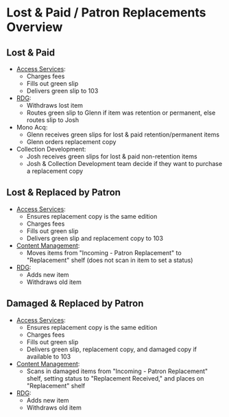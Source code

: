 # Lost & Paid / Patron Replacements Overview

## Lost & Paid

* [Access Services](../../partners/access-services/replacements-lost-paid.md):
  * Charges fees
  * Fills out green slip
  * Delivers green slip to 103
* [RDG](../../content-management-processes/resource-description/lost-damaged-replaced-items-rdg.md):
  * Withdraws lost item
  * Routes green slip to Glenn if item was retention or permanent, else routes slip to Josh
* Mono Acq:
  * Glenn receives green slips for lost & paid retention/permanent items
  * Glenn orders replacement copy
* Collection Development:
  * Josh receives green slips for lost & paid non-retention items
  * Josh & Collection Development team decide if they want to purchase a replacement copy

## Lost & Replaced by Patron

* [Access Services](../../partners/access-services/replacements-lost-paid.md):
  * Ensures replacement copy is the same edition
  * Charges fees
  * Fills out green slip
  * Delivers green slip and replacement copy to 103
* [Content Management](../../content-management-processes/resource-description/lost-damaged-replaced-items-rdg.md):
  * Moves items from "Incoming - Patron Replacement" to "Replacement" shelf (does not scan in item to set a status)
* [RDG](../../content-management-processes/resource-description/lost-damaged-replaced-items-rdg.md):
  * Adds new item
  * Withdraws old item

## Damaged & Replaced by Patron

* [Access Services](../../partners/access-services/replacements-lost-paid.md):
  * Ensures replacement copy is the same edition
  * Charges fees
  * Fills out green slip
  * Delivers green slip, replacement copy, and damaged copy if available to 103
* [Content Management](../../content-management-processes/resource-description/lost-damaged-replaced-items-rdg.md):
  * Scans in damaged items from "Incoming - Patron Replacement" shelf, setting status to "Replacement Received," and places on "Replacement" shelf
* [RDG](../../content-management-processes/resource-description/lost-damaged-replaced-items-rdg.md):
  * Adds new item
  * Withdraws old item
